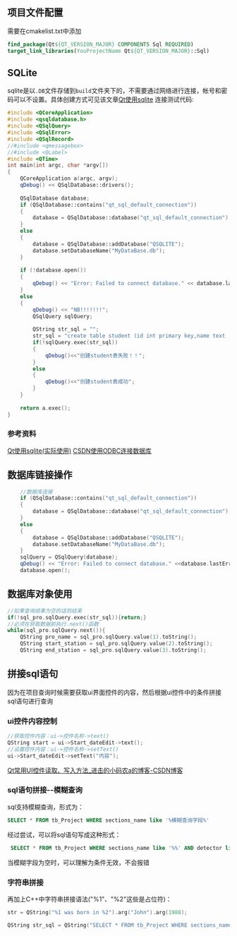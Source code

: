 ## 项目文件配置
需要在cmakelist.txt中添加
```CMAKE
find_package(Qt${QT_VERSION_MAJOR} COMPONENTS Sql REQUIRED)
target_link_libraries(YouProjectName Qt${QT_VERSION_MAJOR}::Sql)
```
## SQLite
sqlite是以`.DB`文件存储到`build`文件夹下的，不需要通过网络进行连接，帐号和密码可以不设置。具体创建方式可见该文章[Qt使用sqlite](https://blog.csdn.net/qq_37266079/article/details/88345547)
连接测试代码:
```C++
#include <QCoreApplication>
#include <qsqldatabase.h>
#include <QSqlQuery>
#include <QSqlError>
#include <QSqlRecord>
//#include <qmessagebox>
//#include <QLabel>
#include <QTime>
int main(int argc, char *argv[])
{
    QCoreApplication a(argc, argv);
    qDebug() << QSqlDatabase::drivers();
  
    QSqlDatabase database;
    if (QSqlDatabase::contains("qt_sql_default_connection"))
    {
        database = QSqlDatabase::database("qt_sql_default_connection");
    }
    else
    {
        database = QSqlDatabase::addDatabase("QSQLITE");
        database.setDatabaseName("MyDataBase.db");
    }
  
    if (!database.open())
    {
        qDebug() << "Error: Failed to connect database." << database.lastError();
    }
    else
    {
        qDebug() << "NB!!!!!!!";
        QSqlQuery sqlQuery;
  
        QString str_sql = "";
        str_sql = "create table student (id int primary key,name text ,age int)";
        if(!sqlQuery.exec(str_sql))
        {
            qDebug()<<"创建student表失败！！";
        }
        else
        {
            qDebug()<<"创建student表成功";
        }
    }
    
    return a.exec();
}
```
### 参考资料
[Qt使用sqlite(实际使用)](https://blog.csdn.net/qq_37266079/article/details/88345547)
[CSDN使用ODBC连接数据库](https://blog.csdn.net/m0_38128647/article/details/89482413)



## 数据库链接操作
```C++
    //数据库连接
    if (QSqlDatabase::contains("qt_sql_default_connection"))
    {
        database = QSqlDatabase::database("qt_sql_default_connection");
    }
    else
    {
        database = QSqlDatabase::addDatabase("QSQLITE");
        database.setDatabaseName("MyDataBase.db");
    }
    sqlQuery = QSqlQuery(database);
    qDebug() << "Error: Failed to connect database." <<database.lastError();
    database.open();
```
## 数据库对象使用
```C++
//如果查询结果为空的话则结束
if(!sql_pro.sqlQuery.exec(str_sql)){return;}
//必须在获取数据前执行.next()函数
while(sql_pro.sqlQuery.next()){
	QString pro_name = sql_pro.sqlQuery.value(1).toString();
	QString start_station = sql_pro.sqlQuery.value(2).toString();
	QString end_station = sql_pro.sqlQuery.value(3).toString();
```


## 拼接sql语句
因为在项目查询时候需要获取ui界面控件的内容，然后根据ui控件中的条件拼接sql语句进行查询
### ui控件内容控制
```C++
//获取控件内容：ui->控件名称->text()
QString start = ui->Start_dateEdit->text();
//设置控件内容：ui->控件名称->setText()
ui->Start_dateEdit->setText("内容");
```
[Qt常用UI控件读取、写入方法_进击的小码农a的博客-CSDN博客](https://blog.csdn.net/weixin_41157654/article/details/80820478)

### sql语句拼接--模糊查询
sql支持模糊查询，形式为：
```sql
SELECT * FROM tb_Project WHERE sections_name like '%模糊查询字段%'
```
经过尝试，可以将sql语句写成这种形式：
```sql
 SELECT * FROM tb_Project WHERE sections_name like '%%' AND detector like '%%'
```
当模糊字段为空时，可以理解为条件无效，不会报错
### 字符串拼接
再加上C++中字符串拼接语法("%1"、"%2"这些是占位符)：
```C++
str = QString("%1 was born in %2").arg("John").arg(1988);
```
```C++
QString str_sql = QString("SELECT * FROM tb_Project WHERE sections_name like '%%1%' AND detector like '%%2%'").arg(roadName).arg(detector);
```
